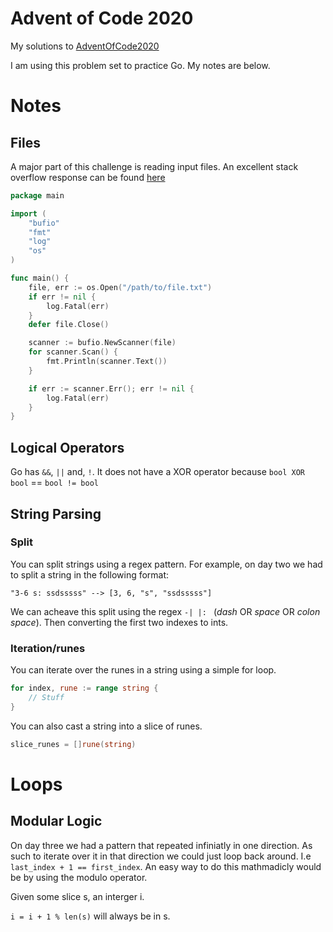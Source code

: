 # Advent of Code 2020

My solutions to [AdventOfCode2020](https://adventofcode.com/2020https://adventofcode.com/2020)

I am using this problem set to practice Go. My notes are below.


# Notes

## Files

A major part of this challenge is reading input files.
An excellent stack overflow response can be found [here](https://stackoverflow.com/questions/8757389/reading-a-file-line-by-line-in-go/16615559#16615559)

```Go
package main

import (
    "bufio"
    "fmt"
    "log"
    "os"
)

func main() {
    file, err := os.Open("/path/to/file.txt")
    if err != nil {
        log.Fatal(err)
    }
    defer file.Close()

    scanner := bufio.NewScanner(file)
    for scanner.Scan() {
        fmt.Println(scanner.Text())
    }

    if err := scanner.Err(); err != nil {
        log.Fatal(err)
    }
}
```

## Logical Operators

Go has `&&`, `||` and, `!`. It does not have a XOR operator because
`bool XOR bool` == `bool != bool`

## String Parsing

### Split

You can split strings using a regex pattern.
For example, on day two we had to split a string in the following format:
```
"3-6 s: ssdsssss" --> [3, 6, "s", "ssdsssss"]
```

We can acheave this split using the regex `-| |: ` (*dash* OR *space* OR *colon* *space*).
Then converting the first two indexes to ints.

### Iteration/runes

You can iterate over the runes in a string using a simple for loop.

```Go
for index, rune := range string {
	// Stuff
}
```

You can also cast a string into a slice of runes.

```Go
slice_runes = []rune(string)
```

# Loops

## Modular Logic

On day three we had a pattern that repeated infiniatly in one direction.
As such to iterate over it in that direction we could just loop back around.
I.e `last_index + 1 == first_index`. An easy way to do this mathmadicly would
be by using the modulo operator.

Given some slice s, an interger i.

`i = i + 1 % len(s)` will always be in s.
